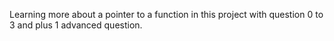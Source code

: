 Learning more about a pointer to a function in this project with question 0 to 3 and plus 1 advanced question.
